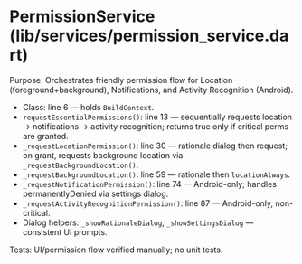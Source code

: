 # PermissionService (lib/services/permission_service.dart)

Purpose: Orchestrates friendly permission flow for Location (foreground+background), Notifications, and Activity Recognition (Android).

- Class: line 6 — holds `BuildContext`.
- `requestEssentialPermissions()`: line 13 — sequentially requests location -> notifications -> activity recognition; returns true only if critical perms are granted.
- `_requestLocationPermission()`: line 30 — rationale dialog then request; on grant, requests background location via `_requestBackgroundLocation()`.
- `_requestBackgroundLocation()`: line 59 — rationale then `locationAlways`.
- `_requestNotificationPermission()`: line 74 — Android-only; handles permanentlyDenied via settings dialog.
- `_requestActivityRecognitionPermission()`: line 87 — Android-only, non-critical.
- Dialog helpers: `_showRationaleDialog`, `_showSettingsDialog` — consistent UI prompts.

Tests: UI/permission flow verified manually; no unit tests.

